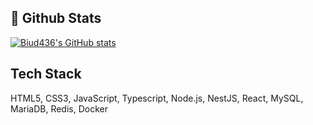 ## 🧳 Github Stats

[![Biud436's GitHub stats](https://github-readme-stats.vercel.app/api?username=biud436&show_icons=true&locale=en&theme=dracula&count_private=true)](https://github.com/biud436/)

## Tech Stack

HTML5, CSS3, JavaScript, Typescript, Node.js, NestJS, React, MySQL, MariaDB, Redis, Docker
